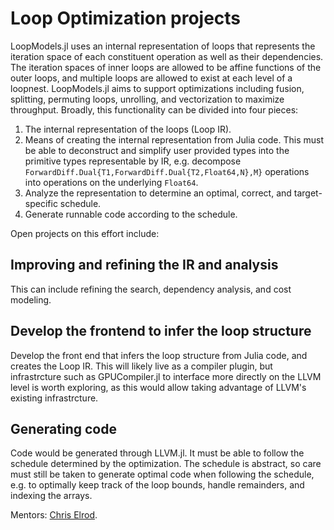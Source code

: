 # Loop Optimization projects

LoopModels.jl uses an internal representation of loops that represents the iteration space of each constituent operation as well as their dependencies. The iteration spaces of inner loops are allowed to be affine functions of the outer loops, and multiple loops are allowed to exist at each level of a loopnest.
LoopModels.jl aims to support optimizations including fusion, splitting, permuting loops, unrolling, and vectorization to maximize throughput.
Broadly, this functionality can be divided into four pieces:
1. The internal representation of the loops (Loop IR).
2. Means of creating the internal representation from Julia code. This must be able to deconstruct and simplify user provided types into the primitive types representable by IR, e.g. decompose `ForwardDiff.Dual{T1,ForwardDiff.Dual{T2,Float64,N},M}` operations into operations on the underlying `Float64`.
3. Analyze the representation to determine an optimal, correct, and target-specific schedule.
4. Generate runnable code according to the schedule.

Open projects on this effort include:
## Improving and refining the IR and analysis
This can include refining the search, dependency analysis, and cost modeling.

## Develop the frontend to infer the loop structure
Develop the front end that infers the loop structure from Julia code, and creates the Loop IR.
This will likely live as a compiler plugin, but infrastrcture such as GPUCompiler.jl to interface more directly on the LLVM level is worth exploring, as this would allow taking advantage of LLVM's existing infrastrcture.

## Generating code
Code would be generated through LLVM.jl.
It must be able to follow the schedule determined by the optimization. The schedule is abstract, so care must still be taken to generate optimal code when following the schedule, e.g. to optimally keep track of the loop bounds, handle remainders, and indexing the arrays.

Mentors: [Chris Elrod](https://github.com/chriselrod).


